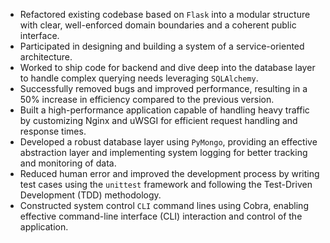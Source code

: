 - Refactored existing codebase based on `Flask` into a modular structure with clear, well-enforced domain boundaries and a coherent public interface.
- Participated in designing and building a system of a service-oriented architecture.
- Worked to ship code for backend and dive deep into the database layer to handle complex querying needs leveraging `SQLAlchemy`.
- Successfully removed bugs and improved performance, resulting in a 50% increase in efficiency compared to the previous version.
- Built a high-performance application capable of handling heavy traffic by customizing Nginx and uWSGI for efficient request handling and response times.
- Developed a robust database layer using `PyMongo`, providing an effective abstraction layer and implementing system logging for better tracking and monitoring of data.
- Reduced human error and improved the development process by writing test cases using the `unittest` framework and following the Test-Driven Development (TDD) methodology.
- Constructed system control `CLI` command lines using Cobra, enabling effective command-line interface (CLI) interaction and control of the application.
